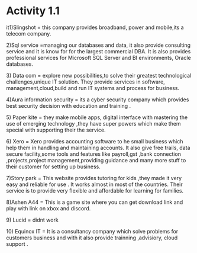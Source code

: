 # Activity 1.1

it1\)Slingshot = this company provides broadband, power and mobile,its a telecom company.

2\)Sql service =managing our databases and data, it also provide consulting service  and it is know for for the largest commercial DBA. It is also provides professional services for Microsoft SQL Server and BI environments, Oracle databases. 

3\) Data com =   explore new possibilities,to solve their greatest technological challenges,unique IT solution. They provide services in software, management,cloud,build and run IT systems and process for business.

4\)Aura information security = its a cyber security company which provides best security decision with education and training .

5\) Paper kite = they make mobile apps, digital interface with mastering the use of emerging technology ,they have super powers which make them special with supporting their the service.

6\) Xero = Xero provides accounting software to he small business which help them in handling and maintaining accounts. It also give free trails, data secure facility,some tools and features like payroll,gst ,bank connection ,projects,project management,providing guidance and many more stuff to their customer for setting up business.

7\)Story park = This website provides tutoring for kids ,they made it  very easy and reliable for use . It works almost in most of the countries.  Their service is to provide very flexible and affordable for learning for families.

8\)Ashen A44 =  This is a game site where you can get download link and play with link on xbox and discord.

9\) Lucid = didnt work

10\) Equinox IT = It is a  consultancy company which solve problems for customers business and with it also provide trainning ,advisiory, cloud support .

